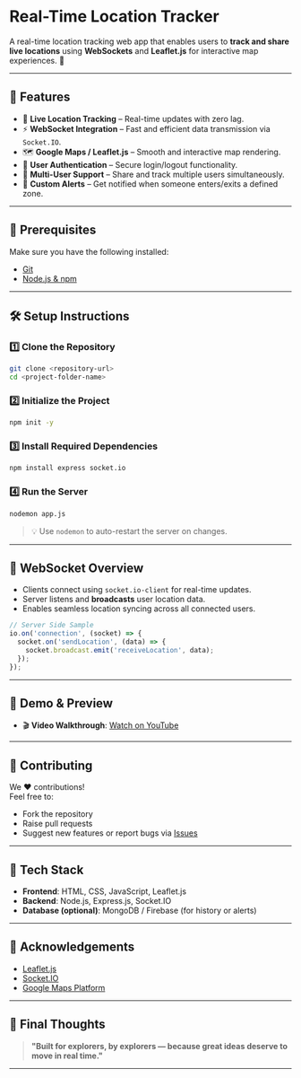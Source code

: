 

#  Real-Time Location Tracker  
A real-time location tracking web app that enables users to **track and share live locations** using **WebSockets** and **Leaflet.js** for interactive map experiences. 🚀

---

## 🌟 Features

- 📡 **Live Location Tracking** – Real-time updates with zero lag.  
- ⚡ **WebSocket Integration** – Fast and efficient data transmission via `Socket.IO`.  
- 🗺️ **Google Maps / Leaflet.js** – Smooth and interactive map rendering.  
- 🔐 **User Authentication** – Secure login/logout functionality.  
- 👥 **Multi-User Support** – Share and track multiple users simultaneously.  
- 🚨 **Custom Alerts** – Get notified when someone enters/exits a defined zone.

---

## 🔧 Prerequisites

Make sure you have the following installed:

- [Git](https://git-scm.com/)  
- [Node.js & npm](https://nodejs.org/)

---

## 🛠️ Setup Instructions

### 1️⃣ Clone the Repository
```bash
git clone <repository-url>
cd <project-folder-name>
```

### 2️⃣ Initialize the Project
```bash
npm init -y
```

### 3️⃣ Install Required Dependencies
```bash
npm install express socket.io
```

### 4️⃣ Run the Server
```bash
nodemon app.js
```
> 💡 Use `nodemon` to auto-restart the server on changes.

---

## 🔌 WebSocket Overview

- Clients connect using `socket.io-client` for real-time updates.  
- Server listens and **broadcasts** user location data.  
- Enables seamless location syncing across all connected users.

```js
// Server Side Sample
io.on('connection', (socket) => {
  socket.on('sendLocation', (data) => {
    socket.broadcast.emit('receiveLocation', data);
  });
});
```

---

## 🎥 Demo & Preview



- 🎬 **Video Walkthrough**: [Watch on YouTube](https://youtu.be/D4_LMv_6oIM)

---

## 🤝 Contributing

We ❤️ contributions!  
Feel free to:
- Fork the repository
- Raise pull requests
- Suggest new features or report bugs via [Issues](https://github.com/your-repo/issues)

---

## 📌 Tech Stack

- **Frontend**: HTML, CSS, JavaScript, Leaflet.js  
- **Backend**: Node.js, Express.js, Socket.IO  
- **Database (optional)**: MongoDB / Firebase (for history or alerts)

---

## 🙌 Acknowledgements

- [Leaflet.js](https://leafletjs.com/)  
- [Socket.IO](https://socket.io/)  
- [Google Maps Platform](https://developers.google.com/maps)

---

## 🚀 Final Thoughts

> **"Built for explorers, by explorers — because great ideas deserve to move in real time."**

---

